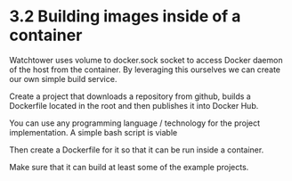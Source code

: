 # 3.2 Building images inside of a container

Watchtower uses volume to docker.sock socket to access Docker daemon of the host from the container. By leveraging this ourselves we can create our own simple build service.

Create a project that downloads a repository from github, builds a Dockerfile located in the root and then publishes it into Docker Hub.

You can use any programming language / technology for the project implementation. A simple bash script is viable

Then create a Dockerfile for it so that it can be run inside a container.

Make sure that it can build at least some of the example projects.
